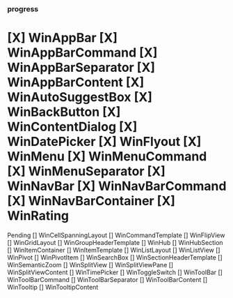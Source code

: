 ### progress
[X] WinAppBar
[X] WinAppBarCommand
[X] WinAppBarSeparator
[X] WinAppBarContent
[X] WinAutoSuggestBox
[X] WinBackButton
[X] WinContentDialog
[X] WinDatePicker
[X] WinFlyout
[X] WinMenu
[X] WinMenuCommand
[X] WinMenuSeparator
[X] WinNavBar
[X] WinNavBarCommand
[X] WinNavBarContainer
[X] WinRating
================================================================================
Pending
[] WinCellSpanningLayout
[] WinCommandTemplate
[] WinFlipView
[] WinGridLayout
[] WinGroupHeaderTemplate
[] WinHub
[] WinHubSection
[] WinItemContainer
[] WinItemTemplate
[] WinListLayout
[] WinListView
[] WinPivot
[] WinPivotItem
[] WinSearchBox
[] WinSectionHeaderTemplate
[] WinSemanticZoom
[] WinSplitView
[] WinSplitViewPane
[] WinSplitViewContent
[] WinTimePicker
[] WinToggleSwitch
[] WinToolBar
[] WinToolBarCommand
[] WinToolBarSeparator
[] WinToolBarContent
[] WinTooltip
[] WinTooltipContent
